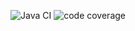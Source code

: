 ![Java CI](https://github.com/RizkyArgo/belajar-maven/actions/workflows/test-java.yml/badge.svg)
![code coverage](./coverage.svg)

